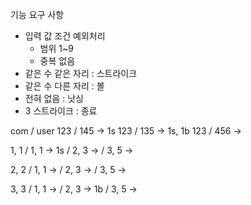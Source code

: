 기능 요구 사항

- 입력 값 조건 예외처리
    - 범위 1~9
    - 중복 없음
- 같은 수 같은 자리 : 스트라이크
- 같은 수 다른 자리 : 볼
- 전혀 없음 : 낫싱
- 3 스트라이크 : 종료

com / user 123 / 145 -> 1s 123 / 135 -> 1s, 1b 123 / 456 ->

1, 1 / 1, 1 -> 1s / 2, 3 ->
/ 3, 5 ->

2, 2 / 1, 1 ->
/ 2, 3 ->
/ 3, 5 ->

3, 3 / 1, 1 ->
/ 2, 3 -> 1b / 3, 5 ->  